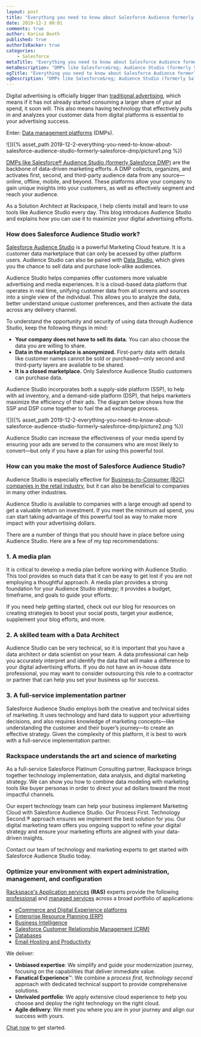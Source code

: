 ```yaml
---
layout: post
title: "Everything you need to know about Salesforce Audience formerly Salesforce DMP"
date: 2019-12-2 00:01
comments: true
author: Karisa Booth
published: true
authorIsRacker: true
categories:
    - Salesforce
metaTitle: "Everything you need to know about Salesforce Audience formerly Salesforce DMP"
metaDescription: "DMPs like Salesforce&reg; Audience Studio (formerly Salesforce DMP) are the backbone of data-driven marketing efforts."
ogTitle: "Everything you need to know about Salesforce Audience formerly Salesforce DMP"
ogDescription: "DMPs like Salesforce&reg; Audience Studio (formerly Salesforce DMP) are the backbone of data-driven marketing efforts."
---
```


Digital advertising is officially bigger than [traditional advertising](https://www.vox.com/2019/2/20/18232433/digital-advertising-facebook-google-growth-tv-print-emarketer-2019), which means if it has not already started consuming a larger share of your ad spend, it soon will. This also means having technology that effectively pulls in and analyzes your customer data from digital platforms is essential to your advertising success. 

Enter: [Data management platforms](https://www.salesforce.com/blog/2017/05/what-is-a-dmp.html) (DMPs). 

![]({% asset_path 2019-12-2-everything-you-need-to-know-about-salesforce-audience-studio-formerly-salesforce-dmp/picture1.png %})

[DMPs like Salesforce&reg; Audience Studio (formerly Salesforce DMP)](http://salesforce.vidyard.com/watch/cwaPkdMeYSXEXP9oLF4X5r) are the backbone of data-driven marketing efforts. A DMP collects, organizes, and activates first, second, and third-party audience data from any source&mdash;online, offline, mobile, and beyond. These platforms allow your company to gain unique insights into your customers, as well as effectively segment and reach your audience. 

As a Solution Architect at Rackspace, I help clients install and learn to use tools like Audience Studio every day. This blog introduces Audience Studio and explains how you can use it to maximize your digital advertising efforts.
<!-- more -->

### How does Salesforce Audience Studio work?

[Salesforce Audience Studio](https://www.salesforce.com/products/marketing-cloud/data-management/) is a powerful Marketing Cloud feature. It is a customer data marketplace that can only be acessed by other platform users. Audience Studio can also be paired with [Data Studio](https://www.salesforce.com/products/marketing-cloud/data-sharing/), which gives you the chance to sell data and purchase look-alike audiences. 

Audience Studio helps companies offer customers more valuable advertising and media experiences. It is a cloud-based data platform that operates in real time, unifying customer data from all screens and sources into a single view of the individual. This allows you to analyze the data, better understand unique customer preferences, and then activate the data across any delivery channel.

To understand the opportunity and security of using data through Audience Studio, keep the following things in mind:

- **Your company does not have to sell its data.** You can also choose the data you are willing to share. 
- **Data in the marketplace is anonymized.** First-party data with details like customer names cannot be sold or purchased&mdash;only second and third-party layers are available to be shared.
- **It is a closed marketplace.** Only Salesforce Audience Studio customers can purchase data. 

Audience Studio incorporates both a supply-side platform (SSP), to help with ad inventory, and a demand-side platform (DSP), that helps marketers maximize the efficiency of their ads. The diagram below shows how the SSP and DSP come together to fuel the ad exchange process.

![]({% asset_path 2019-12-2-everything-you-need-to-know-about-salesforce-audience-studio-formerly-salesforce-dmp/picture2.png %})


Audience Studio can increase the effectiveness of your media spend by ensuring your ads are served to the consumers who are most likely to convert&mdash;but only if you have a plan for using this powerful tool.

### How can you make the most of Salesforce Audience Studio?

Audience Studio is especially effective for [Business-to-Consumer (B2C) companies in the retail industry](https://www.salesforce.com/video/1758211/), but it can also be beneficial to companies in many other industries. 

Audience Studio is available to companies with a large enough ad spend to get a valuable return on investment. If you meet the minimum ad spend, you can start taking advantage of this powerful tool as way to make more impact with your advertising dollars. 

There are a number of things that you should have in place before using Audience Studio. Here are a few of my top recommendations:

### 1. A media plan

It is critical to develop a media plan before working with Audience Studio. This tool provides so much data that it can be easy to get lost if you are not employing a thoughtful approach. A media plan provides a strong foundation for your Audience Studio strategy; it provides a budget, timeframe, and goals to guide your efforts. 

If you need help getting started, check out our blog for resources on creating strategies to boost your social posts, target your audience, supplement your blog efforts, and more. 

### 2. A skilled team with a Data Architect

Audience Studio can be very technical, so it is important that you have a data architect or data scientist on your team. A data professional can help you accurately interpret and identify the data that will make a difference to your digital advertising efforts. If you do not have an in-house data professional, you may want to consider outsourcing this role to a contractor or partner that can help you set your business up for success.

### 3. A full-service implementation partner 

Salesforce Audience Studio employs both the creative and technical sides of marketing. It uses technology and hard data to support your advertising decisions, and also requires knowledge of marketing concepts&mdash;like understanding the customer and their buyer’s journey&mdash;to create an effective strategy. Given the complexity of this platform, it is best to work with a full-service implementation partner. 

### Rackspace understands the art and science of marketing

As a full-service Salesforce Platinum Consulting partner, Rackspace brings together technology implementation, data analysis, and digital marketing strategy. We can show you how to combine data modeling with marketing tools like buyer personas in order to direct your ad dollars toward the most impactful channels. 

Our expert technology team can help your business implement Marketing Cloud with Salesforce Audience Studio. Our Process First. Technology Second.&reg; approach ensures we implement the best solution for you. Our digital marketing team offers you ongoing support to refine your digital strategy and ensure your marketing efforts are aligned with your data-driven insights.

Contact our team of technology and marketing experts to get started with Salesforce Audience Studio today.  

### Optimize your environment with expert administration, management, and configuration

[Rackspace's Application services](https://www.rackspace.com/application-management/managed-services)
**(RAS)** experts provide the following [professional](https://www.rackspace.com/application-management/professional-services)
and
[managed services](https://www.rackspace.com/application-management/managed-services) across
a broad portfolio of applications:

- [eCommerce and Digital Experience platforms](https://www.rackspace.com/ecommerce-digital-experience)
- [Enterprise Resource Planning (ERP)](https://www.rackspace.com/erp)
- [Business Intelligence](https://www.rackspace.com/business-intelligence)
- [Salesforce Customer Relationship Management (CRM)](https://www.rackspace.com/salesforce-managed-services)
- [Databases](https://www.rackspace.com/dba-services)
- [Email Hosting and Productivity](https://www.rackspace.com/email-hosting)

We deliver:

- **Unbiased expertise**: We simplify and guide your modernization journey,
focusing on the capabilities that deliver immediate value.
- **Fanatical Experience**&trade;: We combine a *process first, technology second*
approach with dedicated technical support to provide comprehensive solutions.
- **Unrivaled portfolio**: We apply extensive cloud experience to help you
choose and deploy the right technology on the right cloud.
- **Agile delivery**: We meet you where you are in your journey and align
our success with yours.

[Chat now](https://www.rackspace.com/#chat) to get started.
